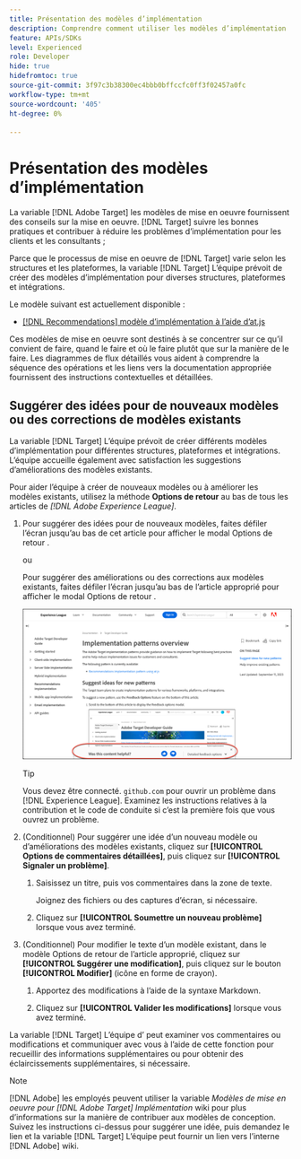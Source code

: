 ```yaml
---
title: Présentation des modèles d’implémentation
description: Comprendre comment utiliser les modèles d’implémentation
feature: APIs/SDKs
level: Experienced
role: Developer
hide: true
hidefromtoc: true
source-git-commit: 3f97c3b38300ec4bbb0bffccfc0ff3f02457a0fc
workflow-type: tm+mt
source-wordcount: '405'
ht-degree: 0%

---
```


# Présentation des modèles d’implémentation

La variable [!DNL Adobe Target] les modèles de mise en oeuvre fournissent des conseils sur la mise en oeuvre. [!DNL Target] suivre les bonnes pratiques et contribuer à réduire les problèmes d’implémentation pour les clients et les consultants ;

Parce que le processus de mise en oeuvre de [!DNL Target] varie selon les structures et les plateformes, la variable [!DNL Target] L’équipe prévoit de créer des modèles d’implémentation pour diverses structures, plateformes et intégrations.

Le modèle suivant est actuellement disponible :

* [[!DNL Recommendations] modèle d’implémentation à l’aide d’at.js](/help/dev/patterns/recs-atjs/recs-implementation-pattern-atjs.md)

Ces modèles de mise en oeuvre sont destinés à se concentrer sur ce qu’il convient de faire, quand le faire et où le faire plutôt que sur la manière de le faire. Les diagrammes de flux détaillés vous aident à comprendre la séquence des opérations et les liens vers la documentation appropriée fournissent des instructions contextuelles et détaillées.

## Suggérer des idées pour de nouveaux modèles ou des corrections de modèles existants

La variable [!DNL Target] L’équipe prévoit de créer différents modèles d’implémentation pour différentes structures, plateformes et intégrations. L’équipe accueille également avec satisfaction les suggestions d’améliorations des modèles existants.

Pour aider l’équipe à créer de nouveaux modèles ou à améliorer les modèles existants, utilisez la méthode **Options de retour** au bas de tous les articles de *[!DNL Adobe Experience League]*.

1. Pour suggérer des idées pour de nouveaux modèles, faites défiler l’écran jusqu’au bas de cet article pour afficher le modal Options de retour .

   ou

   Pour suggérer des améliorations ou des corrections aux modèles existants, faites défiler l’écran jusqu’au bas de l’article approprié pour afficher le modal Options de retour .

   ![Modèle d’options de retour dans Experience League](/help/dev/patterns/assets/feedback-options.png)

   >[!TIP]
   >
   >Vous devez être connecté. `github.com` pour ouvrir un problème dans [!DNL Experience League]. Examinez les instructions relatives à la contribution et le code de conduite si c’est la première fois que vous ouvrez un problème.

1. (Conditionnel) Pour suggérer une idée d’un nouveau modèle ou d’améliorations des modèles existants, cliquez sur **[!UICONTROL Options de commentaires détaillées]**, puis cliquez sur **[!UICONTROL Signaler un problème]**.

   1. Saisissez un titre, puis vos commentaires dans la zone de texte.

      Joignez des fichiers ou des captures d’écran, si nécessaire.

   1. Cliquez sur **[!UICONTROL Soumettre un nouveau problème]** lorsque vous avez terminé.

1. (Conditionnel) Pour modifier le texte d’un modèle existant, dans le modèle Options de retour de l’article approprié, cliquez sur **[!UICONTROL Suggérer une modification]**, puis cliquez sur le bouton **[!UICONTROL Modifier]** (icône en forme de crayon).

   1. Apportez des modifications à l’aide de la syntaxe Markdown.

   1. Cliquez sur **[!UICONTROL Valider les modifications]** lorsque vous avez terminé.

La variable [!DNL Target] L’équipe d’ peut examiner vos commentaires ou modifications et communiquer avec vous à l’aide de cette fonction pour recueillir des informations supplémentaires ou pour obtenir des éclaircissements supplémentaires, si nécessaire.

>[!NOTE]
>
>[!DNL Adobe] les employés peuvent utiliser la variable *Modèles de mise en oeuvre pour [!DNL Adobe Target] Implémentation* wiki pour plus d’informations sur la manière de contribuer aux modèles de conception. Suivez les instructions ci-dessus pour suggérer une idée, puis demandez le lien et la variable [!DNL Target] L’équipe peut fournir un lien vers l’interne [!DNL Adobe] wiki.













